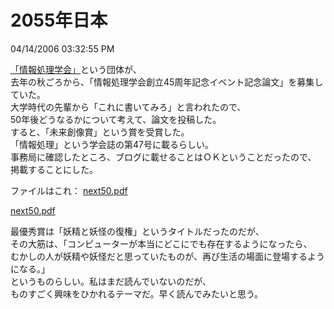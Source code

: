 2055年日本
====
04/14/2006 03:32:55 PM


<p><a href="http://www.ipsj.or.jp/">「情報処理学会」</a>という団体が、<br />
去年の秋ごろから、「情報処理学会創立45周年記念イベント記念論文」を募集していた。<br />
大学時代の先輩から「これに書いてみろ」と言われたので、<br />
50年後どうなるかについて考えて、論文を投稿した。<br />
すると、「未来創像賞」という賞を受賞した。<br />
「情報処理」という学会誌の第47号に載るらしい。<br />
事務局に確認したところ、ブログに載せることはＯＫということだったので、<br />
掲載することにした。</p>

<p>ファイルはこれ： <a href="https://github.com/kengonakajima/blog/blob/master/articles/assets/next50.pdf">next50.pdf</a></p>

[next50.pdf](next50.pdf)

<p>最優秀賞は「妖精と妖怪の復権」というタイトルだったのだが、<br />
その大筋は、「コンピューターが本当にどこにでも存在するようになったら、<br />
むかしの人が妖精や妖怪だと思っていたものが、再び生活の場面に登場するようになる。」<br />
というものらしい。私はまだ読んでいないのだが、<br />
ものすごく興味をひかれるテーマだ。早く読んでみたいと思う。</p>

